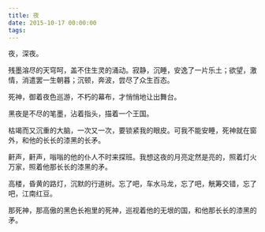 ```yaml
---
title: 夜
date: 2015-10-17 00:00:00
tags:
---
```


夜，深夜。

残墨溶尽的天穹呵，盖不住生灵的涌动。寂静，沉睡，安逸了一片乐土；欲望，激情，消遣罢一生朝暮；沉顿，奔波，尝尽了众生百态。

死神，御着夜色巡游，不朽的幕布，才悄悄地让出舞台。

黑夜是不尽的笔墨，沾着指头，描着一个王国。

枯竭而又沉重的大脑，一次又一次，要锁紧我的眼皮。可我不能安睡，死神就在窗外，和他的长长的漆黑的长矛。

鼾声，鼾声，嗡嗡的他的仆人不时来探班。我想这夜的月亮定然是亮的，照着灯火万家，照着他那长长的漆黑的矛。

高楼，昏黄的路灯，沉默的行道树。忘了吧，车水马龙，忘了吧，觥筹交错，忘了吧，江南红豆。

那死神，那高傲的黑色长袍里的死神，巡视着他的无垠的国，和他那长长的漆黑的矛。

